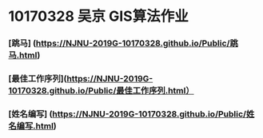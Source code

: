 10170328 吴京 GIS算法作业
=================
### [跳马] (https://NJNU-2019G-10170328.github.io/Public/跳马.html)
### [最佳工作序列](https://NJNU-2019G-10170328.github.io/Public/最佳工作序列.html）
### [姓名编写] (https://NJNU-2019G-10170328.github.io/Public/姓名编写.html)
